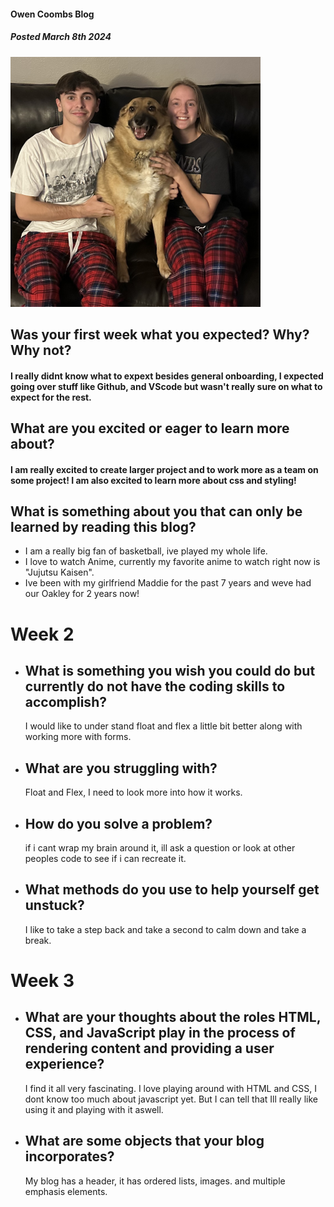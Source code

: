 ####  Owen Coombs Blog
##### _Posted March 8th 2024_
![image of my dog](DogG.png)
##  Was your first week what you expected? Why? Why not?
####  I really didnt know what to expext besides general onboarding, I expected going over stuff like Github, and VScode but wasn't really sure on what to expect for the rest.
## What are you excited or eager to learn more about?
####  I am really excited to create larger project and to work more as a team on some project! I am also excited to learn more about css and styling! 
##   What is something about you that can only be learned by reading this blog?
- I am a really big fan of basketball, ive played my whole life.
- I love to watch Anime, currently my favorite anime to watch right now is "Jujutsu Kaisen".
- Ive been with my girlfriend Maddie for the past 7 years and weve had our Oakley for 2 years now!
# Week 2
- ## What is something you wish you could do but currently do not have the coding skills to accomplish?
    I would like to under stand float and flex a little bit better along with working more with forms.
- ## What are you struggling with?
    Float and Flex, I need to look more into how it works.
- ## How do you solve a problem? 
    if i cant wrap my brain around it, ill ask a question or look at other peoples code to see if i can recreate it.
- ## What methods do you use to help yourself get unstuck?
    I like to take a step back and take a second to calm down and take a break.

# Week 3
- ## What are your thoughts about the roles HTML, CSS, and JavaScript play in the process of rendering content and providing a user experience?
    I find it all very fascinating. I love playing around with HTML and CSS, I dont know too much about javascript yet. 
    But I can tell that Ill really like using it and playing with it aswell.
- ## What are some objects that your blog incorporates?
    My blog has a header, it has ordered lists, images. and multiple emphasis elements.